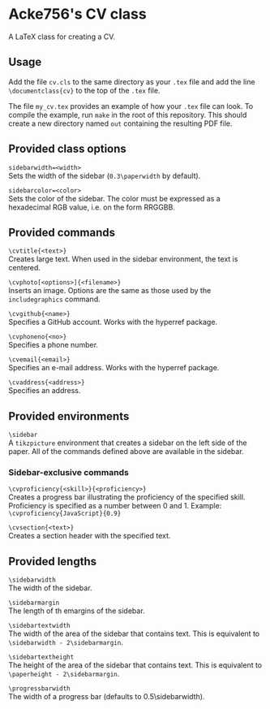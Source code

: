 # Acke756's CV class

A LaTeX class for creating a CV.

## Usage

Add the file `cv.cls` to the same directory as your `.tex` file and add the line
`\documentclass{cv}` to the top of the `.tex` file.

The file `my_cv.tex` provides an example of how your `.tex` file can look. To
compile the example, run `make` in the root of this repository. This should
create a new directory named `out` containing the resulting PDF file.

## Provided class options
`sidebarwidth=<width>`  
Sets the width of the sidebar (`0.3\paperwidth` by
default).

`sidebarcolor=<color>`  
Sets the color of the sidebar. The color must be expressed as a hexadecimal
RGB value, i.e. on the form RRGGBB.

## Provided commands
`\cvtitle{<text>}`  
Creates large text. When used in the sidebar environment, the text is centered.

`\cvphoto[<options>]{<filename>}`  
Inserts an image. Options are the same as those used by the `includegraphics`
command.

`\cvgithub{<name>}`  
Specifies a GitHub account. Works with the hyperref package.

`\cvphoneno{<no>}`  
Specifies a phone number.

`\cvemail{<email>}`  
Specifies an e-mail address. Works with the hyperref package.

`\cvaddress{<address>}`  
Specifies an address.

## Provided environments
`\sidebar`  
A `tikzpicture` environment that creates a sidebar on the left
side of the paper. All of the commands defined above are available in the
sidebar.

### Sidebar-exclusive commands
`\cvproficiency{<skill>}{<proficiency>}`  
Creates a progress bar illustrating the proficiency of the specified skill.
Proficiency is specified as a number between 0 and 1.
Example: `\cvproficiency{JavaScript}{0.9}`

`\cvsection{<text>}`  
Creates a section header with the specified text.

## Provided lengths
`\sidebarwidth`  
The width of the sidebar.

`\sidebarmargin`  
The length of th emargins of the sidebar.

`\sidebartextwidth`  
The width of the area of the sidebar that contains text. This is equivalent
to `\sidebarwidth - 2\sidebarmargin`.

`\sidebartextheight`  
The height of the area of the sidebar that contains text. This is equivalent
to `\paperheight - 2\sidebarmargin`.

`\progressbarwidth`  
The width of a progress bar (defaults to 0.5\sidebarwidth).
